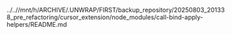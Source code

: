 ../..//mnt/h/ARCHIVE/.UNWRAP/FIRST/backup_repository/20250803_201338_pre_refactoring/cursor_extension/node_modules/call-bind-apply-helpers/README.md